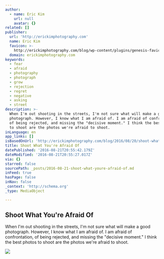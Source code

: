 ```yaml
---
author:
  - name: Eric Kim
    url: null
    avatar: {}
related: []
publisher:
  url: 'http://erickimphotography.com'
  name: Eric Kim
  favicon: >-
    http://erickimphotography.com/blog/wp-content/plugins/genesis-favicon-uploader/favicons/favicon.ico
  domain: erickimphotography.com
keywords:
  - fear
  - afraid
  - photography
  - photograph
  - grow
  - rejection
  - regret
  - negative
  - asking
  - street
description: >-
  When I'm out shooting in the streets, I'm not sure what will make a good
  photograph. However, I know what I am afraid of. I am afraid of confrontation,
  of being rejected, and missing the "decisive moment." I think the best photos
  to shoot are the photos we're afraid to shoot.
inLanguage: en
app_links: []
isBasedOnUrl: 'http://erickimphotography.com/blog/2016/08/20/shoot-what-youre-afraid-of/'
title: Shoot What You're Afraid Of
datePublished: '2016-08-21T20:55:42.179Z'
dateModified: '2016-08-21T20:55:27.017Z'
via: {}
starred: false
sourcePath: _posts/2016-08-21-shoot-what-youre-afraid-of.md
inFeed: true
hasPage: false
inNav: false
_context: 'http://schema.org'
_type: MediaObject

---
```

<article style=""><h1>Shoot What You're Afraid Of</h1><p>When I'm out shooting in the streets, I'm not sure what will make a good photograph. However, I know what I am afraid of. I am afraid of confrontation, of being rejected, and missing the "decisive moment." I think the best photos to shoot are the photos we're afraid to shoot.</p><img src="http://i1.wp.com/erickimphotography.com/blog/wp-content/uploads/2016/08/R0001796-resize.jpg?resize=3264%2C4928" /></article>